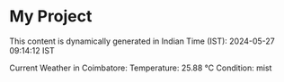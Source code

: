 # My Project

This content is dynamically generated in Indian Time (IST): 2024-05-27 09:14:12 IST


Current Weather in Coimbatore:
Temperature: 25.88 °C
Condition: mist
